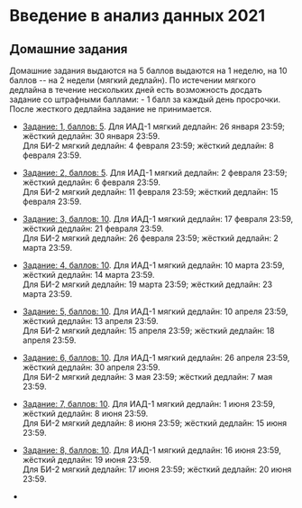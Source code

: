 # Введение в анализ данных 2021

## Домашние задания
Домашние задания выдаются на 5 баллов выдаются на 1 неделю, на 10 баллов -- на 2 недели (мягкий дедлайн). По истечении мягкого дедлайна в течение нескольких дней есть возможность досдать задание со штрафными баллами: - 1 балл за каждый день просрочки. После жесткого дедлайна задание не принимается.

* [Задание: 1, баллов: 5](https://github.com/PersDep/data-mining-intro-2021/blob/main/hw01-pandas.ipynb). Для ИАД-1 мягкий дедлайн: 26 января 23:59; жёсткий дедлайн: 30 января 23:59.<br/>Для БИ-2 мягкий дедлайн: 4 февраля 23:59; жёсткий дедлайн: 8 февраля 23:59. 

* [Задание: 2, баллов: 5](https://github.com/PersDep/data-mining-intro-2021/blob/main/hw02-numpy.ipynb). Для ИАД-1 мягкий дедлайн: 2 февраля 23:59; жёсткий дедлайн: 6 февраля 23:59.<br/>Для БИ-2 мягкий дедлайн: 11 февраля 23:59; жёсткий дедлайн: 15 февраля 23:59. 

* [Задание: 3, баллов: 10](https://github.com/PersDep/data-mining-intro-2021/blob/main/hw03-EDA.ipynb). Для ИАД-1 мягкий дедлайн: 17 февраля 23:59, жёсткий дедлайн: 21 февраля 23:59.<br/>Для БИ-2 мягкий дедлайн: 26 февраля 23:59; жёсткий дедлайн: 2 марта 23:59. 

* [Задание: 4, баллов: 10](https://github.com/PersDep/data-mining-intro-2021/blob/main/hw04-knn-linreg.ipynb). Для ИАД-1 мягкий дедлайн: 10 марта 23:59, жёсткий дедлайн: 14 марта 23:59.<br/>Для БИ-2 мягкий дедлайн: 19 марта 23:59; жёсткий дедлайн: 23 марта 23:59. 

* [Задание: 5, баллов: 10](https://github.com/PersDep/data-mining-intro-2021/blob/main/hw05-grad.ipynb). Для ИАД-1 мягкий дедлайн: 10 апреля 23:59, жёсткий дедлайн: 13 апреля 23:59.<br/>Для БИ-2 мягкий дедлайн: 15 апреля 23:59; жёсткий дедлайн: 18 апреля 23:59. 

* [Задание: 6, баллов: 10](https://github.com/PersDep/data-mining-intro-2021/blob/main/hw06-texts.ipynb). Для ИАД-1 мягкий дедлайн: 26 апреля 23:59, жёсткий дедлайн: 30 апреля 23:59.<br/>Для БИ-2 мягкий дедлайн: 3 мая 23:59; жёсткий дедлайн: 7 мая 23:59.

* [Задание: 7, баллов: 10](https://github.com/PersDep/data-mining-intro-2021/blob/main/hw07-trees.ipynb). Для ИАД-1 мягкий дедлайн: 1 июня 23:59, жёсткий дедлайн: 8 июня 23:59.<br/>Для БИ-2 мягкий дедлайн: 8 июня 23:59; жёсткий дедлайн: 15 июня 23:59.

* [Задание: 8, баллов: 10](https://github.com/PersDep/data-mining-intro-2021/blob/main/hw08-boosting-clustering.ipynb). Для ИАД-1 мягкий дедлайн: 16 июня 23:59, жёсткий дедлайн: 19 июня 23:59.<br/>Для БИ-2 мягкий дедлайн: 17 июня 23:59; жёсткий дедлайн: 20 июня 23:59.
* 
